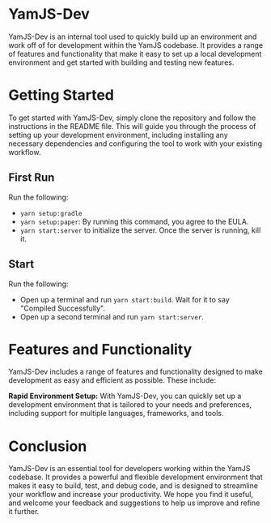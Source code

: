 # YamJS-Dev

YamJS-Dev is an internal tool used to quickly build up an environment and work off of for development within the YamJS codebase. It provides a range of features and functionality that make it easy to set up a local development environment and get started with building and testing new features.

# Getting Started

To get started with YamJS-Dev, simply clone the repository and follow the instructions in the README file. This will guide you through the process of setting up your development environment, including installing any necessary dependencies and configuring the tool to work with your existing workflow.

## First Run

Run the following:

- `yarn setup:gradle`
- `yarn setup:paper`: By running this command, you agree to the EULA.
- `yarn start:server` to initialize the server. Once the server is running, kill it.

## Start

Run the following:

- Open up a terminal and run `yarn start:build`. Wait for it to say "Compiled Successfully".
- Open up a second terminal and run `yarn start:server`.

# Features and Functionality

YamJS-Dev includes a range of features and functionality designed to make development as easy and efficient as possible. These include:

**Rapid Environment Setup:** With YamJS-Dev, you can quickly set up a development environment that is tailored to your needs and preferences, including support for multiple languages, frameworks, and tools.

# Conclusion

YamJS-Dev is an essential tool for developers working within the YamJS codebase. It provides a powerful and flexible development environment that makes it easy to build, test, and debug code, and is designed to streamline your workflow and increase your productivity. We hope you find it useful, and welcome your feedback and suggestions to help us improve and refine it further.

